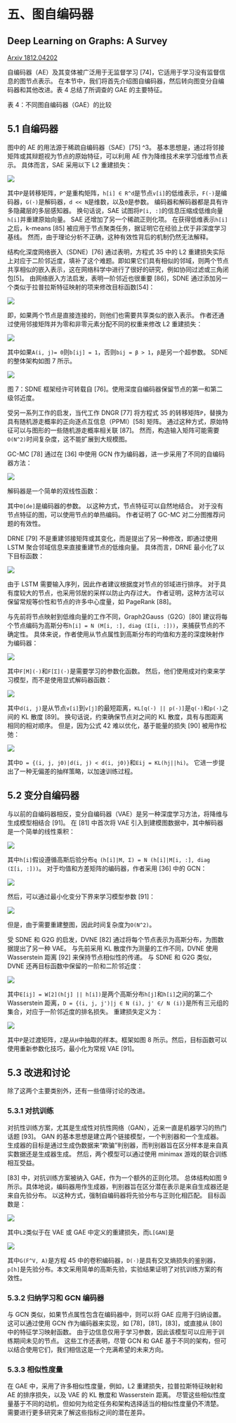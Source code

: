 # 五、图自编码器

## Deep Learning on Graphs: A Survey

[Arxiv 1812.04202](https://arxiv.org/abs/1812.04202)

自编码器（AE）及其变体被广泛用于无监督学习 [74]，它适用于学习没有监督信息的图节点表示。 在本节中，我们将首先介绍图自编码器，然后转向图变分自编码器和其他改进。表 4 总结了所调查的 GAE 的主要特征。

表 4：不同图自编码器（GAE）的比较

## 5.1 自编码器

图中的 AE 的用法源于稀疏自编码器（SAE）[75] ^3。 基本思想是，通过将邻接矩阵或其辩题视为节点的原始特征，可以利用 AE 作为降维技术来学习低维节点表示。 具体而言，SAE 采用以下 L2 重建损失：

![](img/eq34.png)

其中`P`是转移矩阵，`P^`是重构矩阵，`h[i] ∈ R^d`是节点`v[i]`的低维表示，`F(·)`是编码器，`G(·)`是解码器，`d << N`是维数，以及`Θ`是参数。 编码器和解码器都是具有许多隐藏层的多层感知器。 换句话说，SAE 试图将`P[i, :]`的信息压缩成低维向量`h[i]`并重建原始向量。 SAE 还增加了另一个稀疏正则化项。 在获得低维表示`h[i]`之后，k-means [85] 被应用于节点聚类任务，据证明它在经验上优于非深度学习基线。 然而，由于理论分析不正确，这种有效性背后的机制仍然无法解释。

结构化深度网络嵌入（SDNE）[76] 通过表明，方程式 35 中的 L2 重建损失实际上对应于二阶邻近度，填补了这个难题。即如果它们具有相似的邻域，则两个节点共享相似的嵌入表示，这在网络科学中进行了很好的研究，例如协同过滤或三角闭包[5]。 由网络嵌入方法启发，表明一阶邻近也很重要 [86]，SDNE 通过添加另一个类似于拉普拉斯特征映射的项来修改目标函数[54]：

![](img/eq36.png)

即，如果两个节点是直接连接的，则他们也需要共享类似的嵌入表示。 作者还通过使用邻接矩阵并为零和非零元素分配不同的权重来修改 L2 重建损失：

![](img/eq37.png)

其中如果`A(i, j)= 0`则`b[ij] = 1`，否则`bij = β > 1`，`β`是另一个超参数。 SDNE 的整体架构如图 7 所示。

![](img/pic7.png)

图 7：SDNE 框架经许可转载自 [76]。使用深度自编码器保留节点的第一和第二级邻近度。

受另一系列工作的启发，当代工作 DNGR [77] 将方程式 35 的转移矩阵`P`，替换为具有随机游走概率的正向逐点互信息（PPMI）[58] 矩阵。 通过这种方式，原始特征可以与图形的一些随机游走概率相关联 [87]。 然而，构造输入矩阵可能需要`O(N^2)`时间复杂度，这不能扩展到大规模图。

GC-MC [78] 通过在 [36] 中使用 GCN 作为编码器，进一步采用了不同的自编码器方法：

![](img/eq38.png)

解码器是一个简单的双线性函数：

其中`Θ[de]`是编码器的参数。 以这种方式，节点特征可以自然地结合。 对于没有节点特征的图，可以使用节点的单热编码。 作者证明了 GC-MC 对二分图推荐问题的有效性。

DRNE [79] 不是重建邻接矩阵或其变化，而是提出了另一种修改，即通过使用 LSTM 聚合邻域信息来直接重建节点的低维向量。 具体而言，DRNE 最小化了以下目标函数：

![](img/eq40.png)

由于 LSTM 需要输入序列，因此作者建议根据度对节点的邻域进行排序。 对于具有度较大的节点，也采用邻居的采样以防止内存过大。 作者证明，这种方法可以保留常规等价性和节点的许多中心度量，如 PageRank [88]。

与先前将节点映射到低维向量的工作不同，Graph2Gauss（G2G）[80] 建议将每个节点编码为高斯分布`h[i] = N (M[i, :], diag (Σ[i, :]))`，来捕获节点的不确定性。 具体来说，作者使用从节点属性到高斯分布的均值和方差的深度映射作为编码器：

![](img/eq41.png)

其中`F[M](·)`和`F[Σ](·)`是需要学习的参数化函数。 然后，他们使用成对约束来学习模型，而不是使用显式解码器函数：

![](img/eq42.png)

其中`d(i, j)`是从节点`v[i]`到`v[j]`的最短距离，`KL[q(·) || p(·)]`是`q(·)`和`p(·)`之间的 KL 散度 [89]。 换句话说，约束确保节点对之间的 KL 散度，具有与图距离相同的相对顺序。 但是，因为公式 42 难以优化，基于能量的损失 [90] 被用作松弛：

![](img/eq43.png)

其中`D = {(i, j, j0)|d(i, j) < d(i, j0)}`和`Eij = KL(hj||hi)`。 它进一步提出了一种无偏差的抽样策略，以加速训练过程。

## 5.2 变分自编码器

与以前的自编码器相反，变分自编码器（VAE）是另一种深度学习方法，将降维与生成模型相结合 [91]。 在 [81] 中首次将 VAE 引入到建模图数据中，其中解码器是一个简单的线性乘积：

![](img/eq44.png)

其中`h[i]`假设遵循高斯后验分布`q (h[i]|M, Σ) = N (h[i]|M[i, :], diag (Σ[i, :]))`。 对于均值和方差矩阵的编码器，作者采用 [36] 中的 GCN：

![](img/eq45.png)

然后，可以通过最小化变分下界来学习模型参数 [91]：

![](img/eq46.png)

但是，由于需要重建整图，因此时间复杂度为`O(N^2)`。

受 SDNE 和 G2G 的启发，DVNE [82] 通过将每个节点表示为高斯分布，为图数据提出了另一种 VAE。 与先前采用 KL 散度作为测量的工作不同，DVNE 使用 Wasserstein 距离 [92] 来保持节点相似性的传递。 与 SDNE 和 G2G 类似，DVNE 还再目标函数中保留的一阶和二阶邻近度：

![](img/eq47.png)

其中`E[ij] = W[2](h[j] || h[i])`是两个高斯分布`h[j]`和`h[i]`之间的第二个 Wasserstein 距离，`D = {(i, j, j')|j ∈ N (i), j' ∈/ N (i)}`是所有三元组的集合，对应于一阶邻近度的排名损失。 重建损失定义为：

![](img/eq48.png)

其中`P`是过渡矩阵，`Z`是从`H`中抽取的样本。框架如图 8 所示。然后，目标函数可以使用重新参数化技巧，最小化为常规 VAE [91]。

## 5.3 改进和讨论

除了这两个主要类别外，还有一些值得讨论的改进。

### 5.3.1 对抗训练

对抗性训练方案，尤其是生成性对抗性网络（GAN），近来一直是机器学习的热门话题 [93]。 GAN 的基本思想是建立两个链接模型，一个判别器和一个生成器。 生成器的目标是通过生成伪数据来“欺骗”判别器，而判别器旨在区分样本是来自真实数据还是生成器生成。 然后，两个模型可以通过使用 minimax 游戏的联合训练相互受益。

[83] 中，对抗训练方案被纳入 GAE，作为一个额外的正则化项。 总体结构如图 9 所示。具体地说，编码器用作生成器，判别器旨在区分潜在表示是来自生成器还是来自先验分布。 以这种方式，强制自编码器将先验分布与正则化相匹配。 目标函数是：

![](img/eq49.png)

其中`L2`类似于在 VAE 或 GAE 中定义的重建损失，而`L[GAN]`是

![](img/eq50.png)

其中`G(F^V, A)`是方程 45 中的卷积编码器，`D(·)`是具有交叉熵损失的鉴别器，`p[h]`是先验分布。本文采用简单的高斯先验，实验结果证明了对抗训练方案的有效性。

### 5.3.2 归纳学习和 GCN 编码器

与 GCN 类似，如果节点属性包含在编码器中，则可以将 GAE 应用于归纳设置。 这可以通过使用 GCN 作为编码器来实现，如 [78]，[81]，[83]，或直接从 [80] 中的特征学习映射函数。 由于边信息仅用于学习参数，因此该模型可以应用于训练期间未见的节点。 这些工作还表明，尽管 GCN 和 GAE 基于不同的架构，但可以结合使用它们，我们相信这是一个充满希望的未来方向。

### 5.3.3 相似性度量

在 GAE 中，采用了许多相似性度量，例如，L2 重建损失，拉普拉斯特征映射和 AE 的排序损失，以及 VAE 的 KL 散度和 Wasserstein 距离。 尽管这些相似性度量基于不同的动机，但如何为给定任务和架构选择适当的相似性度量仍不清楚。 需要进行更多研究来了解这些指标之间的潜在差异。

